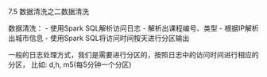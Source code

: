 7.5 数据清洗之二数据清洗

数据清洗：
    - 使用Spark SQL解析访问日志
    - 解析出课程编号、类型
    - 根据IP解析出城市信息
    - 使用Spark SQL将访问时间按天进行分区输出




一般的日志处理方式，我们是需要进行分区的，按照日志中的访问时间进行相应的分区，
比如: d,h, m5(每5分钟一个分区)